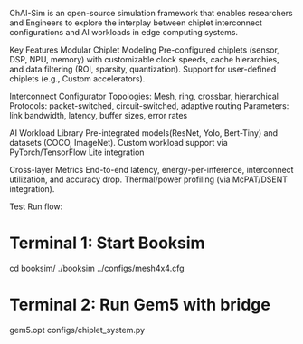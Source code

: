 ChAI-Sim is an open-source simulation framework that enables researchers and Engineers to explore the interplay between chiplet interconnect configurations and AI workloads in edge computing systems.

Key Features
Modular Chiplet Modeling
Pre-configured chiplets (sensor, DSP, NPU, memory) with customizable clock speeds, cache hierarchies, and data filtering (ROI, sparsity, quantization).
Support for user-defined chiplets (e.g., Custom accelerators). 

Interconnect Configurator 
Topologies: Mesh, ring, crossbar, hierarchical
Protocols: packet-switched, circuit-switched, adaptive routing
Parameters: link bandwidth, latency, buffer sizes, error rates

AI Workload Library 
Pre-integrated models(ResNet, Yolo, Bert-Tiny) and datasets (COCO, ImageNet).
Custom workload support via PyTorch/TensorFlow Lite integration

Cross-layer Metrics
End-to-end latency, energy-per-inference, interconnect utilization, and accuracy drop.
Thermal/power profiling (via McPAT/DSENT integration).

Test Run flow:
# Terminal 1: Start Booksim
cd booksim/
./booksim ../configs/mesh4x4.cfg

# Terminal 2: Run Gem5 with bridge
gem5.opt configs/chiplet_system.py

